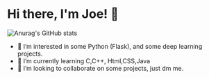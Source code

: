 
# Hi there, I'm Joe! 👋
![Anurag's GitHub stats](https://github-readme-stats.vercel.app/api?username=saad484&show_icons=true&theme=radical)

- 👀 I’m interested in some Python (Flask), and some deep learning projects.
- 🌱 I’m currently learning C,C++, Html,CSS,Java
- 💞️ I’m looking to collaborate on some projects, just dm me. 

<!---
Joe-2002/Joe-2002 is a ✨ special ✨ repository because its `README.md` (this file) appears on your GitHub profile.
You can click the Preview link to take a look at your changes.
--->


